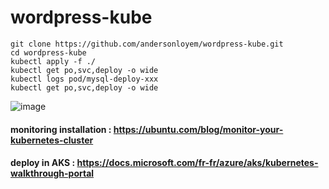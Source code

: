 # wordpress-kube

```
git clone https://github.com/andersonloyem/wordpress-kube.git
cd wordpress-kube
kubectl apply -f ./
kubectl get po,svc,deploy -o wide
kubectl logs pod/mysql-deploy-xxx
kubectl get po,svc,deploy -o wide
```

![image](https://user-images.githubusercontent.com/30845852/119739078-faa35980-be81-11eb-954b-92de02fb82a6.png)

#### monitoring installation : https://ubuntu.com/blog/monitor-your-kubernetes-cluster

#### deploy in AKS : https://docs.microsoft.com/fr-fr/azure/aks/kubernetes-walkthrough-portal 
